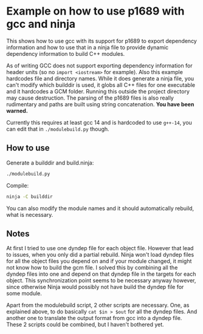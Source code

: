Example on how to use p1689 with gcc and ninja
==============================================

This shows how to use gcc with its support for p1689 to export dependency
information and how to use that in a ninja file to provide dynamic dependency
information to build C++ modules.

As of writing GCC does not support exporting dependency information for header
units (so no `import <iostream>` for example). Also this example hardcodes file
and directory names. While it does generate a ninja file, you can't modify which
builddir is used, it globs all C++ files for one executable and it hardcodes a
GCM folder. Running this outside the project directory may cause destruction.
The parsing of the p1689 files is also really rudimentary and paths are built
using string concatenation. **You have been warned.**

Currently this requires at least gcc 14 and is hardcoded to use `g++-14`, you
can edit that in `./modulebuild.py` though.

How to use
----------

Generate a builddir and build.ninja:

```sh
./modulebuild.py
```

Compile:

```sh
ninja -C builddir
```

You can also modify the module names and it should automatically rebuild, what
is necessary.

Notes
-----

At first I tried to use one dyndep file for each object file. However that lead
to issues, when you only did a partial rebuild. Ninja won't load dyndep files
for all the object files you depend on and if your module changed, it might not
know how to build the gcm file. I solved this by combining all the dyndep files
into one and depend on that dyndep file in the targets for each object. This
synchronization point seems to be necessary anyway however, since otherwise
Ninja would possibly not have build the dyndep file for some module.

Apart from the modulebuild script, 2 other scripts are necessary. One, as
explained above, to do basically `cat $in > $out` for all the dyndep files. And
another one to translate the output format from gcc into a dyndep file. These 2
scripts could be combined, but I haven't bothered yet.
